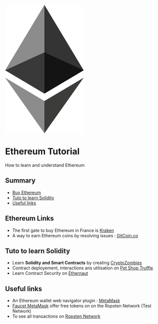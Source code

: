![Image](./ethereum.png "Ethereum logo")

# Ethereum Tutorial

How to learn and understand Ethereum

## Summary

- [Buy Ethereum](#buy-ethereum)
- [Tuto to learn Solidity](#tuto-to-learn-solidity)
- [Useful links](#useful-links)

## Ethereum Links

- The first gate to buy Ethereum in France is [Kraken](https://www.kraken.com/ "Kraken.com")
- A way to earn Ethereum coins by resolving issues : [GitCoin.co](https://gitcoin.co/ "GitCoin.co")

## Tuto to learn Solidity

- Learn __Solidity and Smart Contracts__ by creating [CryptoZombies](https://cryptozombies.io/ "CryptoZombies by Loom")
- Contract deployement, interactions ans utilisation on [Pet Shop Truffle](http://truffleframework.com/tutorials/pet-shop "Pet Shop Truffle")
- Learn Contract Security on [Ethernaut](https://ethernaut.zeppelin.solutions/ "Ethernaut")

## Useful links

- An Ethereum wallet web navigator plugin : [MetaMask](https://metamask.io/ "MetaMask plugin")
- [Faucet MetaMask](https://faucet.metamask.io/ "Faucet MetaMask") offer free tokens on on the Ropsten Network (Test Network)
- To see all transactions on [Ropsten Network](https://ropsten.etherscan.io/)
